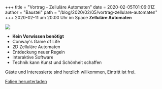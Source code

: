 +++
title = "Vortrag - Zelluläre Automaten"
date = 2020-02-05T01:06:01Z
author = "Baustel"
path = "/blog/2020/02/05/vortrag-zellulare-automaten"
+++
2020-02-11 um 20:00 Uhr im Space **Zelluläre Automaten**

![](https://flipdot.org/blog/uploads/anim.gif)

- **Kein Vorwissen benötigt**
- Conway's Game of Life
- 2D Zelluläre Automaten
- Entdeckung neuer Regeln
- Interaktive Software
- Technik kann Kunst und Schönheit schaffen

Gäste und Interessierte sind herzlich willkommen, Eintritt ist frei.

[Folien
herunterladen](https://s.flx.ai/2020/cellular-automata/ "Folien herunterladen")
